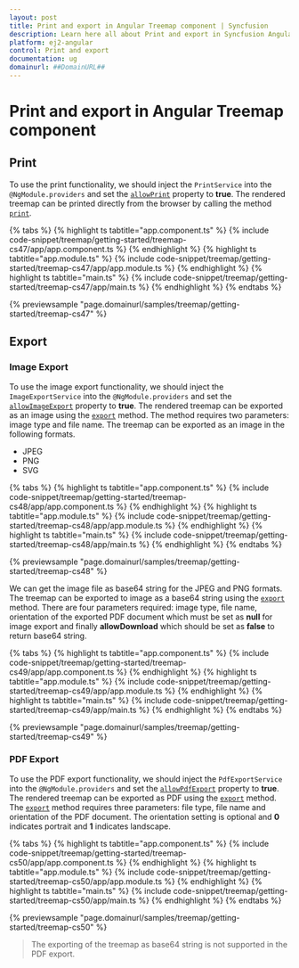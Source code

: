 ```yaml
---
layout: post
title: Print and export in Angular Treemap component | Syncfusion
description: Learn here all about Print and export in Syncfusion Angular Treemap component of Syncfusion Essential JS 2 and more.
platform: ej2-angular
control: Print and export 
documentation: ug
domainurl: ##DomainURL##
---
```


# Print and export in Angular Treemap component

## Print

To use the print functionality, we should inject the `PrintService` into the `@NgModule.providers` and set the [`allowPrint`](https://ej2.syncfusion.com/angular/documentation/api/treemap/#allowprint) property to **true**. The rendered treemap can be printed directly from the browser by calling the method [`print`](https://ej2.syncfusion.com/angular/documentation/api/treemap/#print).

{% tabs %}
{% highlight ts tabtitle="app.component.ts" %}
{% include code-snippet/treemap/getting-started/treemap-cs47/app/app.component.ts %}
{% endhighlight %}
{% highlight ts tabtitle="app.module.ts" %}
{% include code-snippet/treemap/getting-started/treemap-cs47/app/app.module.ts %}
{% endhighlight %}
{% highlight ts tabtitle="main.ts" %}
{% include code-snippet/treemap/getting-started/treemap-cs47/app/main.ts %}
{% endhighlight %}
{% endtabs %}
  
{% previewsample "page.domainurl/samples/treemap/getting-started/treemap-cs47" %}

## Export

### Image Export

To use the image export functionality, we should inject the `ImageExportService` into the `@NgModule.providers` and set the [`allowImageExport`](https://ej2.syncfusion.com/angular/documentation/api/treemap/#allowimageexport) property to **true**. The rendered treemap can be exported as an image using the [`export`](https://ej2.syncfusion.com/angular/documentation/api/treemap/#export) method. The method requires two parameters: image type and file name. The treemap can be exported as an image in the following formats.

* JPEG
* PNG
* SVG

{% tabs %}
{% highlight ts tabtitle="app.component.ts" %}
{% include code-snippet/treemap/getting-started/treemap-cs48/app/app.component.ts %}
{% endhighlight %}
{% highlight ts tabtitle="app.module.ts" %}
{% include code-snippet/treemap/getting-started/treemap-cs48/app/app.module.ts %}
{% endhighlight %}
{% highlight ts tabtitle="main.ts" %}
{% include code-snippet/treemap/getting-started/treemap-cs48/app/main.ts %}
{% endhighlight %}
{% endtabs %}
  
{% previewsample "page.domainurl/samples/treemap/getting-started/treemap-cs48" %}

We can get the image file as base64 string for the JPEG and PNG formats. The treemap can be exported to image as a base64 string using the [`export`](https://ej2.syncfusion.com/angular/documentation/api/treemap/#export) method. There are four parameters required: image type, file name, orientation of the exported PDF document which must be set as **null** for image export and finally **allowDownload** which should be set as **false** to return base64 string.

{% tabs %}
{% highlight ts tabtitle="app.component.ts" %}
{% include code-snippet/treemap/getting-started/treemap-cs49/app/app.component.ts %}
{% endhighlight %}
{% highlight ts tabtitle="app.module.ts" %}
{% include code-snippet/treemap/getting-started/treemap-cs49/app/app.module.ts %}
{% endhighlight %}
{% highlight ts tabtitle="main.ts" %}
{% include code-snippet/treemap/getting-started/treemap-cs49/app/main.ts %}
{% endhighlight %}
{% endtabs %}
  
{% previewsample "page.domainurl/samples/treemap/getting-started/treemap-cs49" %}

### PDF Export

To use the PDF export functionality, we should inject the `PdfExportService` into the `@NgModule.providers` and set the [`allowPdfExport`](https://ej2.syncfusion.com/angular/documentation/api/treemap/#allowpdfexport) property to **true**. The rendered treemap can be exported as PDF using the [`export`](https://ej2.syncfusion.com/angular/documentation/api/treemap/#export) method. The [`export`](https://ej2.syncfusion.com/angular/documentation/api/treemap/#export) method requires three parameters: file type, file name and orientation of the PDF document. The orientation setting is optional and **0** indicates portrait and **1** indicates landscape.

{% tabs %}
{% highlight ts tabtitle="app.component.ts" %}
{% include code-snippet/treemap/getting-started/treemap-cs50/app/app.component.ts %}
{% endhighlight %}
{% highlight ts tabtitle="app.module.ts" %}
{% include code-snippet/treemap/getting-started/treemap-cs50/app/app.module.ts %}
{% endhighlight %}
{% highlight ts tabtitle="main.ts" %}
{% include code-snippet/treemap/getting-started/treemap-cs50/app/main.ts %}
{% endhighlight %}
{% endtabs %}
  
{% previewsample "page.domainurl/samples/treemap/getting-started/treemap-cs50" %}

>The exporting of the treemap as base64 string is not supported in the PDF export.

